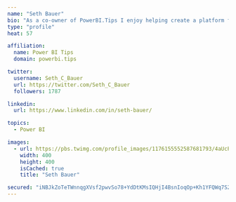 ```yaml
---
name: "Seth Bauer"
bio: "As a co-owner of PowerBI.Tips I enjoy helping create a platform for new and advanced users alike to learn and expand their skills and get the most out of Power BI."
type: "profile"
heat: 57

affiliation:
  name: Power BI Tips
  domain: powerbi.tips

twitter:
  username: Seth_C_Bauer
  url: https://twitter.com/Seth_C_Bauer
  followers: 1787

linkedin:
  url: https://www.linkedin.com/in/seth-bauer/

topics:
  - Power BI

images:
  - url: https://pbs.twimg.com/profile_images/1176155552587681793/4aUcPKoe_400x400.jpg
    width: 400
    height: 400
    isCached: true
    title: "Seth Bauer"

secured: "iNBJkZoTeTWnnqgXVsf2pwvSo78+YdDtKMsIQHjI4BsnIoqOp+Kh1YFQWq7S2l3O44X5RcCb8UeljhpECuLmlbXuXg79aTGJHl0Wrk6tMllwwyJ0gkNXFev0fAYZXbmPct4uGEz2PfAorRUqqPK7xx4LcYcfF06n5ubqNAkhPoO2+0/PVADtxNSPKqUrnDLnP9vnck2AslLmaaSfF6/FnftAYkk7BeIQPCQlysaxivsKu41harKNxQyLZs6FwTnm6ujivlGw55rgv4HiHBMrXa87LWOCq1cy3XrxvyozkmKpStfzgatSMM2bogSIAN9WKqThgwCXaUSeFEV1BKKxqtYxGfcg1VM6rmmKuNo01z7BJGcpcsyyYSoDN8cZGJ6E/wUCXeBtHjogeSln0xFdUBF0aby9PNUf2yEanXxrcKI=;3zZ5dD5/8PmKBym8PvRzVg=="
---
```


